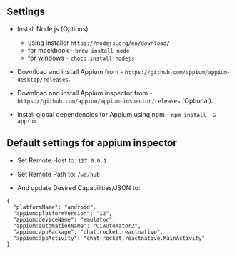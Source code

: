 ## Settings

- Install Node.js (Options)

  - using installer `https://nodejs.org/en/download/`
  - for mackbook - `brew install node`
  - for windows - `choco install nodejs`

- Download and install Appium from - `https://github.com/appium/appium-desktop/releases`.

- Download and install Appium inspector from - `https://github.com/appium/appium-inspector/releases` (Optional).

- install global dependencies for Appium using npm - `npm install -G appium`

## Default settings for appium inspector

- Set Remote Host to: `127.0.0.1`
- Set Remote Path to: `/wd/hub`

- And update Desired Capabilities/JSON to: 

```
{
  "platformName": "android",
  "appium:platformVersion": "12",
  "appium:deviceName": "emulator",
  "appium:automationName": "UiAutomator2",
  "appium:appPackage": "chat.rocket.reactnative",
  "appium:appActivity": "chat.rocket.reactnative.MainActivity"
}
```
